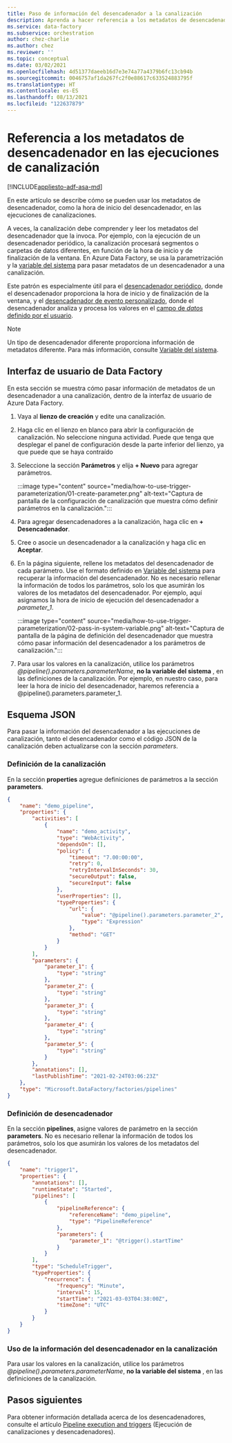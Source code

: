 ```yaml
---
title: Paso de información del desencadenador a la canalización
description: Aprenda a hacer referencia a los metadatos de desencadenador en una canalización.
ms.service: data-factory
ms.subservice: orchestration
author: chez-charlie
ms.author: chez
ms.reviewer: ''
ms.topic: conceptual
ms.date: 03/02/2021
ms.openlocfilehash: 4d51377daeeb16d7e3e74a77a4379b6fc13cb94b
ms.sourcegitcommit: 0046757af1da267fc2f0e88617c633524883795f
ms.translationtype: HT
ms.contentlocale: es-ES
ms.lasthandoff: 08/13/2021
ms.locfileid: "122637879"
---
```

# <a name="reference-trigger-metadata-in-pipeline-runs"></a>Referencia a los metadatos de desencadenador en las ejecuciones de canalización

[!INCLUDE[appliesto-adf-asa-md](includes/appliesto-adf-asa-md.md)]

En este artículo se describe cómo se pueden usar los metadatos de desencadenador, como la hora de inicio del desencadenador, en las ejecuciones de canalizaciones.

A veces, la canalización debe comprender y leer los metadatos del desencadenador que la invoca. Por ejemplo, con la ejecución de un desencadenador periódico, la canalización procesará segmentos o carpetas de datos diferentes, en función de la hora de inicio y de finalización de la ventana. En Azure Data Factory, se usa la parametrización y la [variable del sistema](control-flow-system-variables.md) para pasar metadatos de un desencadenador a una canalización.

Este patrón es especialmente útil para el [desencadenador periódico](how-to-create-tumbling-window-trigger.md), donde el desencadenador proporciona la hora de inicio y de finalización de la ventana, y el [desencadenador de evento personalizado](how-to-create-custom-event-trigger.md), donde el desencadenador analiza y procesa los valores en el [campo de _datos_ definido por el usuario](../event-grid/event-schema.md).

> [!NOTE]
> Un tipo de desencadenador diferente proporciona información de metadatos diferente. Para más información, consulte [Variable del sistema](control-flow-system-variables.md).

## <a name="data-factory-ui"></a>Interfaz de usuario de Data Factory

En esta sección se muestra cómo pasar información de metadatos de un desencadenador a una canalización, dentro de la interfaz de usuario de Azure Data Factory.

1. Vaya al **lienzo de creación** y edite una canalización.

1. Haga clic en el lienzo en blanco para abrir la configuración de canalización. No seleccione ninguna actividad. Puede que tenga que desplegar el panel de configuración desde la parte inferior del lienzo, ya que puede que se haya contraído

1. Seleccione la sección **Parámetros** y elija **+ Nuevo** para agregar parámetros.

    :::image type="content" source="media/how-to-use-trigger-parameterization/01-create-parameter.png" alt-text="Captura de pantalla de la configuración de canalización que muestra cómo definir parámetros en la canalización.":::

1. Para agregar desencadenadores a la canalización, haga clic en **+ Desencadenador**.

1. Cree o asocie un desencadenador a la canalización y haga clic en **Aceptar**.

1. En la página siguiente, rellene los metadatos del desencadenador de cada parámetro. Use el formato definido en [Variable del sistema](control-flow-system-variables.md) para recuperar la información del desencadenador. No es necesario rellenar la información de todos los parámetros, solo los que asumirán los valores de los metadatos del desencadenador. Por ejemplo, aquí asignamos la hora de inicio de ejecución del desencadenador a *parameter_1*.

    :::image type="content" source="media/how-to-use-trigger-parameterization/02-pass-in-system-variable.png" alt-text="Captura de pantalla de la página de definición del desencadenador que muestra cómo pasar información del desencadenador a los parámetros de canalización.":::

1. Para usar los valores en la canalización, utilice los parámetros _@pipeline().parameters.parameterName_, __no la variable del sistema__ , en las definiciones de la canalización. Por ejemplo, en nuestro caso, para leer la hora de inicio del desencadenador, haremos referencia a @pipeline().parameters.parameter_1.

## <a name="json-schema"></a>Esquema JSON

Para pasar la información del desencadenador a las ejecuciones de canalización, tanto el desencadenador como el código JSON de la canalización deben actualizarse con la sección _parameters_.

### <a name="pipeline-definition"></a>Definición de la canalización

En la sección **properties** agregue definiciones de parámetros a la sección **parameters**.

```json
{
    "name": "demo_pipeline",
    "properties": {
        "activities": [
            {
                "name": "demo_activity",
                "type": "WebActivity",
                "dependsOn": [],
                "policy": {
                    "timeout": "7.00:00:00",
                    "retry": 0,
                    "retryIntervalInSeconds": 30,
                    "secureOutput": false,
                    "secureInput": false
                },
                "userProperties": [],
                "typeProperties": {
                    "url": {
                        "value": "@pipeline().parameters.parameter_2",
                        "type": "Expression"
                    },
                    "method": "GET"
                }
            }
        ],
        "parameters": {
            "parameter_1": {
                "type": "string"
            },
            "parameter_2": {
                "type": "string"
            },
            "parameter_3": {
                "type": "string"
            },
            "parameter_4": {
                "type": "string"
            },
            "parameter_5": {
                "type": "string"
            }
        },
        "annotations": [],
        "lastPublishTime": "2021-02-24T03:06:23Z"
    },
    "type": "Microsoft.DataFactory/factories/pipelines"
}
```

### <a name="trigger-definition"></a>Definición de desencadenador

En la sección **pipelines**, asigne valores de parámetro en la sección **parameters**. No es necesario rellenar la información de todos los parámetros, solo los que asumirán los valores de los metadatos del desencadenador.

```json
{
    "name": "trigger1",
    "properties": {
        "annotations": [],
        "runtimeState": "Started",
        "pipelines": [
            {
                "pipelineReference": {
                    "referenceName": "demo_pipeline",
                    "type": "PipelineReference"
                },
                "parameters": {
                    "parameter_1": "@trigger().startTime"
                }
            }
        ],
        "type": "ScheduleTrigger",
        "typeProperties": {
            "recurrence": {
                "frequency": "Minute",
                "interval": 15,
                "startTime": "2021-03-03T04:38:00Z",
                "timeZone": "UTC"
            }
        }
    }
}
```

### <a name="use-trigger-information-in-pipeline"></a>Uso de la información del desencadenador en la canalización

Para usar los valores en la canalización, utilice los parámetros _@pipeline().parameters.parameterName_, __no la variable del sistema__ , en las definiciones de la canalización.

## <a name="next-steps"></a>Pasos siguientes

Para obtener información detallada acerca de los desencadenadores, consulte el artículo [Pipeline execution and triggers](concepts-pipeline-execution-triggers.md#trigger-execution) (Ejecución de canalizaciones y desencadenadores).
